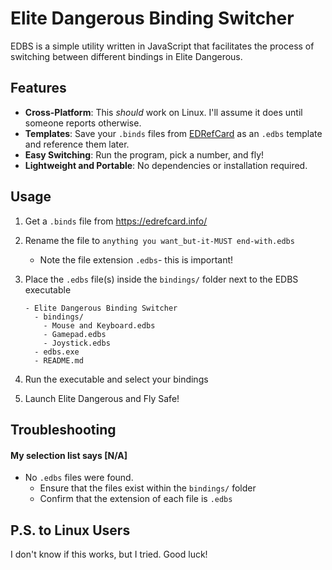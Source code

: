 # Elite Dangerous Binding Switcher

EDBS is a simple utility written in JavaScript that facilitates the process of switching between different bindings in Elite Dangerous.

## Features

- **Cross-Platform**: This _should_ work on Linux. I'll assume it does until someone reports otherwise.
- **Templates**: Save your `.binds` files from [EDRefCard](https://edrefcard.info/) as an `.edbs` template and reference them later.
- **Easy Switching**: Run the program, pick a number, and fly!
- **Lightweight and Portable**: No dependencies or installation required.

## Usage

1.  Get a `.binds` file from https://edrefcard.info/

2.  Rename the file to `anything you want_but-it-MUST end-with.edbs`

    - Note the file extension `.edbs`- this is important!

3.  Place the `.edbs` file(s) inside the `bindings/` folder next to the EDBS executable

        - Elite Dangerous Binding Switcher
          - bindings/
            - Mouse and Keyboard.edbs
            - Gamepad.edbs
            - Joystick.edbs
          - edbs.exe
          - README.md

4.  Run the executable and select your bindings

5.  Launch Elite Dangerous and Fly Safe!

## Troubleshooting

#### My selection list says [N/A]

- No `.edbs` files were found.
  - Ensure that the files exist within the `bindings/` folder
  - Confirm that the extension of each file is `.edbs`

## P.S. to Linux Users

I don't know if this works, but I tried. Good luck!
